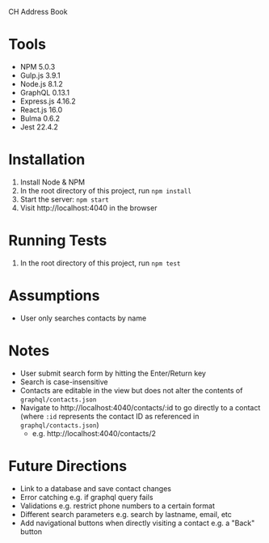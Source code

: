 CH Address Book

# Tools
* NPM 5.0.3
* Gulp.js 3.9.1
* Node.js 8.1.2
* GraphQL 0.13.1
* Express.js 4.16.2
* React.js 16.0
* Bulma 0.6.2
* Jest 22.4.2

# Installation
1. Install Node & NPM
2. In the root directory of this project, run `npm install`
3. Start the server: `npm start`
4. Visit http://localhost:4040 in the browser

# Running Tests
1. In the root directory of this project, run `npm test`

# Assumptions
* User only searches contacts by name

# Notes
* User submit search form by hitting the Enter/Return key
* Search is case-insensitive
* Contacts are editable in the view but does not alter the contents of `graphql/contacts.json`
* Navigate to http://localhost:4040/contacts/:id to go directly to a contact (where `:id` represents the contact ID as referenced in `graphql/contacts.json`)
    * e.g. http://localhost:4040/contacts/2

# Future Directions
* Link to a database and save contact changes
* Error catching e.g. if graphql query fails
* Validations e.g. restrict phone numbers to a certain format
* Different search parameters e.g. search by lastname, email, etc
* Add navigational buttons when directly visiting a contact e.g. a "Back" button
